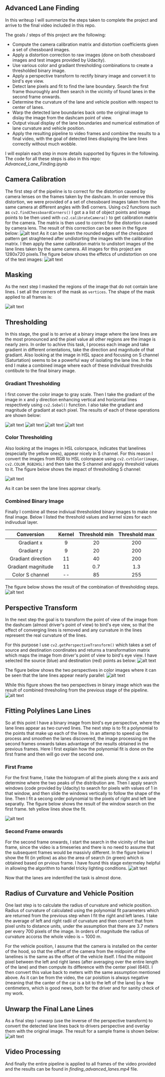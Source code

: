 ## Advanced Lane Finding 

In this writeup I will summerize the steps taken to complete the project and arrive to the final video included in this repo.


The goals / steps of this project are the following:

* Compute the camera calibration matrix and distortion coefficients given a set of chessboard images.
* Apply a distortion correction to raw images (done on both chessboard images and test images provided by Udacity).
* Use various color and gradiant thresholding combinations to create a thresholded binary image.
* Apply a perspective transform to rectify binary image and convert it to bird's eye view.
* Detect lane pixels and fit to find the lane boundary. Search the first frame thouroughly and then search in the vicinity of found lanes in the second frame onwards.
* Determine the curvature of the lane and vehicle position with respect to center of lanes.
* Warp the detected lane boundaries back onto the original image to dislay the image from the dashcam point of view.
* Output visual display of the lane boundaries and numerical estimation of lane curvature and vehicle position.
* Apply the resulting pipeline to video frames and combine the results to a final video, with the goal of detected lines displaying the lane lines correctly without much wobble.

I will explain each step in more details supported by figures in the following. The code for all these steps is also in this repo: *Advanced_Lane_Finding.ipynb*

[//]: # (Image References)

[binary_bird_drive]: ./writeup_images/binary_driver_and_birds.png 
[first_frame_fit]: ./writeup_images/binary_first_frame_fit.png 
[second_frame_fit]: ./writeup_images/binary_second_frame_fit.png 
[CB_after_perspective]: ./writeup_images/chess_board_after_pt.png 
[CB_before_after_calib]: ./writeup_images/chessboard_before_after_calib.png 
[CB_before_perspective]: ./writeup_images/chess_board_before_pt.png 

[color_thresh]: ./writeup_images/Color_threshold.png 
[driver_and_birdseye]: ./writeup_images/driver_and_birdseye_view.png 
[finding_corners]: ./writeup_images/finding_corners.png 
[combined_threshold]: ./writeup_images/image_and_combined_threshold.png 
[image_green_lanes]: ./writeup_images/image_and_green_lanes.png 
[mask]: ./writeup_images/mask_file.png 


[persp_t_coordinates]: ./writeup_images/persp_transform_coords_for_vidframes.png 
[sobel_dir_thresh]: ./writeup_images/Sobel_direction.png 
[sobel_x_thresh]: ./writeup_images/Sobel_direction_x.png 
[sobel_y_thresh]: ./writeup_images/Sobel_direction_y.png 
[Sobel_mag_thresh]: ./writeup_images/Sobel_magnitude.png 
[test_camera_calib]: ./writeup_images/testimage_before_after_calib.png 


[video1]: ./finding_advanced_lanes.mp4 "Video"



## Camera Calibration
The first step of the pipeline is to correct for the distortion caused by camera lenses on the frames taken by the dashcam.
In order remove this distortion, we were provided of a set of chessboard images taken from the same camera at different angles with 9x6 corners.
Using cv2 functions such as ```cv2.findChessboardCorners()``` I got a a list of object points and image points to be then used with ```cv2.calibrateCamera()``` to get calibration matrix for the camera. The matrix is then used to correct for the distortion caused by camera lens.
The result of this correction can be seen in the figure below:
![alt text][CB_before_after_calib]
As it can be seen the rounded edges of the chessboard pattern get straghtened after undistorting the images with the calibration matrix.
I then apply the same calibration matrix to undistort images of the lane lines taken by the same camera. All images for this project are 1280x720 pixels.The figure below shows the effetcs of undistortion on one of the test images:
![alt text][test_camera_calib]


## Masking
As the next step I masked the regions of the image that do not contain lane lines. I set all the corners of the mask as ```vertices```. The shape of the mask applied to all frames is:

![alt text][mask]

## Thresholding
In this stage, the goal is to arrive at a binary image where the lane lines are the most pronounced and the pixel value all other regions are the image is nearly zero. In order to achive this task, I process each image and take gradient in different orientations, take the direction and magnitude of that gradiant. Also looking at the image in HSL space and focusing on S channel (Saturtation) seems to be a powerful way of isolating the lane line. In the end I make a combined image where each of these individual thresholds contibute to the final binary image.
### Gradiant Thresholding
I first conver the color image to gray scale. Then I take the gradiant of the image in x and y direction enhancing vertical and horizontal lines respectively using ```cv2.Sobel()``` function. I also take the gradiant and magnitude of gradiant at each pixel.
The results of each of these operations are shown below:

![alt text][sobel_x_thresh]
![alt text][sobel_y_thresh]
![alt text][sobel_mag_thresh]
![alt text][sobel_dir_thresh]


### Color Thresholding
Also looking at the images in HSL colorspace, indicates that lanelines (especially the yellow ones), appear nicely in S channel. For this reason I convert the images from RGB to HSL colorspace using ```cv2.cvtColor(image, cv2.COLOR_RGB2HSL)```
and then take the S channel and apply threshold values to it.
The figure below shows the impact of thresholding S channel:

![alt text][color_thresh]

As it can be seen the lane lines apprear clearly.
### Combined Binary Image
Finally I combine all these indiviual thresholded binary images to make one final image. Below I listed the threshold values and kernel sizes for each indivudual layer.

| Conversion        | Kernel   | Threshold min  | Threshold max   | 
|:-------------:|:-------------:|:-------------:|:-------------:| 
| Gradiant x      | 9       | 20 | 200 |
| Gradiant y      | 9       | 20 | 200 |
| Gradiant direction     | 11     | 40 | 200 |
| Gradiant magnitude      | 11    | 0.7 | 1.3 |
| Color S channel      | --        | 85 | 255 |

The figure below shows the result of the combination of thresholding steps. 
![alt text][combined_threshold]


## Perspective Transform
In the next step the goal is to transform the point of view of the image from the dashcam (almost driver's point of view) to bird's eye view, so that the effect of converging lines is removed and any curvature in the lines represent the real curvature of the lines.

For this purpose I use ```cv2.getPerspectiveTransform()``` which takes a set of source and destination coordinates and returns a transformation matrix which maps the image from driver's point of view to bird's eye view.
I have selected the source (blue) and destination (red) points as below:
![alt text][persp_t_coordinates]

The figure below shows the two perspectives in color images where it can be seen that the lane lines appear nearly parallel:
![alt text][driver_and_birdseye]

While this figure shows the two perspectives in binary image which was the result of combined thresholing from the previous stage of the pipeline. 
![alt text][binary_bird_drive]

## Fitting Polylines Lane Lines
So at this point I have a binary image from bird's eye perspective, where the lane lines appear as two curved lines. The next step is to fit a polynomial to the points that make up each of the lines. In an attemp to speed up the process and smoothen the lanes discovered, the image processing on the second frames onwards takes advantage of the results obtained in the previous frames. Here I first explain how the polynomial fit is done on the first frame and then will go over the second one.

### First Frame
For the first frame, I take the histogram of all the pixels along the x axis and determine where the two peaks of the distribution are. Then I apply search windows (code provided by Udacity) to search for pixels with values of 1 in that window, and then slide the windows vertically to follow the shape of the line.
Then I fit a secong order polynomial to the pixels of right and left lane separatly.
The figure below shows the result of the window search on the first frame. teh yellow lines show the fit.

![alt text][first_frame_fit]

### Second Frame onwards
For the second frame onwards, I start the search in the vicinity of the last frame, since the video is a timeseries and there is no need to assume that the subsequent frames would be massivly different.
In the figure below I show the fit (in yellow) as also the area of search (in green) which is obtained based on prvious frame. I have found this stage extermeley helpful in allowing the algorithm to handel tricky lighting conditions.
![alt text][second_frame_fit]

Now that the lanes are indentifed the task is almost done.

## Radius of Curvature and Vehicle Position
One last step is to calculate the radius of curvature and vehicle position. Radius of curvature of calculated using the polynomial fit parameters which are returned from the previous step when I fit the right and left lanes. 
I take the average of left and right radii of curvature and then convert that from pixel units to distance units, under the assumption that there are 3.7 meters per every 700 pixels of the image. In orders of magnitude the radius of curvature accorss the whole video is ~ 1000 m.


For the vehicle position, I assume that the camera is installed on the center of the hood, so that the offset of the camera from the midpoint of the lanelines is the same as the offset of the vehicle itself.
I find the midpoint pixel between the left and right lanes (after averaging over the entire length of the lane) and then compute its difference with the center pixel (640). I then convert this value back to meters with the same assumption mentioned above. 
As it can be from the video, the car poisition is always negative (meaning that the canter of the car is a bit to the left of the lane) by a few centimeters, which is good news, both for the driver and for sanity check of my work.

## Unwarp the Final Lane Lines
As a final step I unwarp (use the inverse of the perspective transform) to convert the detected lane lines back to drivers perspective and overlay them with the original image.
The result for a sample frame is shown below:
![alt text][image_green_lanes]


## Video Processing
And finally the entire pipeline is applied to all frames of the video provided and the results can be found in *finding_advanced_lanes.mp4* file.







